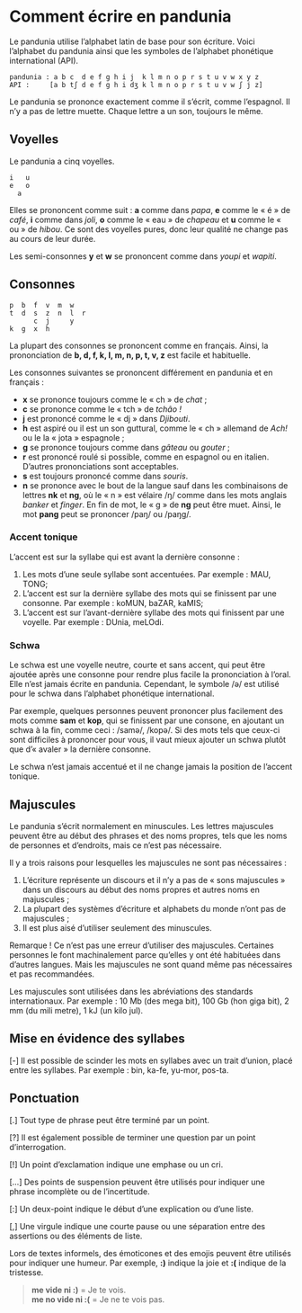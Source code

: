 Comment écrire en pandunia
==========================

Le pandunia utilise l’alphabet latin de base pour son écriture. Voici l’alphabet du pandunia ainsi que les symboles de l’alphabet phonétique international (API).

    pandunia : a b c  d e f g h i j  k l m n o p r s t u v w x y z
    API :     [a b tʃ d e f g h i dʒ k l m n o p r s t u v w ʃ j z]

Le pandunia se prononce exactement comme il s’écrit, comme l’espagnol. Il n’y a pas de lettre muette. Chaque lettre a un son, toujours le même.



Voyelles
--------

Le pandunia a cinq voyelles.

    i   u
    e   o
      a

Elles se prononcent comme suit : **a** comme dans _papa_, **e** comme le « é » de _café_, **i** comme dans _joli_, **o** comme le « eau » de _chapeau_ et **u** comme le « ou » de  _hibou_. Ce sont des voyelles pures, donc leur qualité ne change pas au cours de leur durée.

Les semi-consonnes **y** et **w** se prononcent comme dans _youpi_ et _wapiti_.


Consonnes
---------

    p  b  f  v  m  w
    t  d  s  z  n  l  r
          c  j     y
    k  g  x  h

La plupart des consonnes se prononcent comme en français. Ainsi, la prononciation de **b, d, f, k, l, m, n, p, t, v, z** est facile et habituelle.

Les consonnes suivantes se prononcent différement en pandunia et en français :

- **x** se prononce toujours comme le « ch » de _chat_ ;
- **c** se prononce comme le « tch » de _tchâo !_
- **j** est prononcé comme le « dj » dans _Djibouti_.
- **h** est aspiré ou il est un son guttural, comme le « ch » allemand de _Ach!_ ou le la « jota » espagnole ;
- **g** se prononce toujours comme dans _gâteau_ ou _gouter_ ;
- **r** est prononcé roulé si possible, comme en espagnol ou en italien. D’autres prononciations sont acceptables.
- **s** est toujours prononcé comme dans _souris_. 
- **n** se prononce avec le bout de la langue sauf dans les combinaisons de lettres **nk** et **ng**, où le « n » est vélaire /ŋ/ comme dans les mots anglais _banker_ et _finger_. En fin de mot, le « g » de **ng** peut être muet. Ainsi, le mot **pang** peut se prononcer /paŋ/ ou /paŋg/.



### Accent tonique

L’accent est sur la syllabe qui est avant la dernière consonne :

1. Les mots d’une seule syllabe sont accentuées. Par exemple : MAU, TONG;
2. L’accent est sur la dernière syllabe des mots qui se finissent par une consonne. Par exemple : koMUN, baZAR, kaMIS;
3. L’accent est sur l’avant-dernière syllabe des mots qui finissent par une voyelle. Par exemple : DUnia, meLOdi.


### Schwa

Le schwa est une voyelle neutre, courte et sans accent, qui peut être ajoutée après une consonne pour rendre plus facile la prononciation à l’oral. Elle n’est jamais écrite en pandunia. Cependant, le symbole /ə/ est utilisé pour le schwa dans l’alphabet phonétique international.

Par exemple, quelques personnes peuvent prononcer plus facilement des mots comme  **sam** et **kop**, qui se finissent par une consone, en ajoutant un schwa à la fin, comme ceci : /samə/, /kopə/. Si des mots tels que ceux-ci sont difficiles à prononcer pour vous, il vaut mieux ajouter un schwa plutôt que d’« avaler » la dernière consonne.

Le schwa n’est jamais accentué et il ne change jamais la position de l’accent tonique.


## Majuscules

Le pandunia s’écrit normalement en minuscules. Les lettres majuscules peuvent être au début des phrases et des noms propres, tels que les noms de personnes et d’endroits, mais ce n’est pas nécessaire.

Il y a trois raisons pour lesquelles les majuscules ne sont pas nécessaires :

1. L’écriture représente un discours et il n’y a pas de « sons majuscules » dans un discours au début des noms propres et autres noms en majuscules ;
2. La plupart des systèmes d’écriture et alphabets du monde n’ont pas de majuscules ;
3. Il est plus aisé d’utiliser seulement des minuscules.

Remarque ! Ce n’est pas une erreur d’utiliser des majuscules. Certaines personnes le font machinalement parce qu’elles y ont été habituées dans d’autres langues. Mais les majuscules ne sont quand même pas nécessaires et pas recommandées.

Les majuscules sont utilisées dans les abréviations des standards internationaux. Par exemple : 10 Mb (des mega bit), 100 Gb (hon giga bit), 2 mm (du mili metre), 1 kJ (un kilo jul).


## Mise en évidence des syllabes

[-] Il est possible de scinder les mots en syllabes avec un trait d’union, placé entre les syllabes. Par exemple : bin, ka-fe, yu-mor, pos-ta.


## Ponctuation

[.] Tout type de phrase peut être terminé par un point.

[?] Il est également possible de terminer une question par un point d’interrogation.

[!] Un point d’exclamation indique une emphase ou un cri.

[…] Des points de suspension peuvent être utilisés pour indiquer une phrase incomplète ou de l’incertitude.

[:] Un deux-point indique le début d’une explication ou d’une liste.

[,] Une virgule indique une courte pause ou une séparation entre des assertions ou des éléments de liste.

Lors de textes informels, des émoticones et des emojis peuvent être utilisés pour indiquer une humeur. Par exemple,  **:)** indique la joie et **:(** indique de la tristesse.

> **me vide ni :)** = Je te vois.  
> **me no vide ni :(** = Je ne te vois pas.

